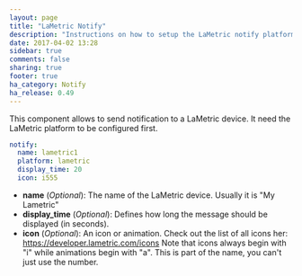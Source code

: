 ```yaml
---
layout: page
title: "LaMetric Notify"
description: "Instructions on how to setup the LaMetric notify platform with Home Assistant."
date: 2017-04-02 13:28
sidebar: true
comments: false
sharing: true
footer: true
ha_category: Notify
ha_release: 0.49
---
```


This component allows to send notification to a LaMetric device. It need the LaMetric platform to be configured first.

```yaml
notify:
  name: lametric1
  platform: lametric
  display_time: 20
  icon: i555
```

- **name** (*Optional*): The name of the LaMetric device. Usually it is "My Lametric"
- **display_time** (*Optional*): Defines how long the message should be displayed (in seconds).
- **icon** (*Optional*): An icon or animation. Check out the list of all icons her: https://developer.lametric.com/icons 
Note that icons always begin with "i" while animations begin with "a". This is part of the name, you can't just use the number.
